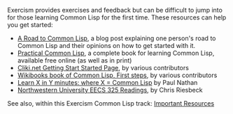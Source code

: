 Exercism provides exercises and feedback but can be difficult to jump
into for those learning Common Lisp for the first time. These
resources can help you get started:

* [A Road to Common Lisp](http://stevelosh.com/blog/2018/08/a-road-to-common-lisp/), a blog post explaining one person's road to Common Lisp and their opinions on how to get started with it.
* [Practical Common Lisp](http://www.gigamonkeys.com/book/), a complete book for learning Common Lisp, available free online (as well as in print)
* [Cliki.net Getting Start Started Page](http://cliki.net/Getting%20Started),
  by various contributors
* [Wikibooks book of Common Lisp, First steps](http://en.wikibooks.org/wiki/Common_Lisp/First_steps),
  by various contributors
* [Learn X in Y minutes: where X = Common Lisp](http://learnxinyminutes.com/docs/common-lisp/) by
  Paul Nathan
* [Northwestern University EECS 325 Readings](http://www.cs.northwestern.edu/academics/courses/325/readings/readings.php),
  by Chris Riesbeck

See also, within this Exercism Common Lisp track: [Important Resources](http://exercism.io/languages/common-lisp/resources)


